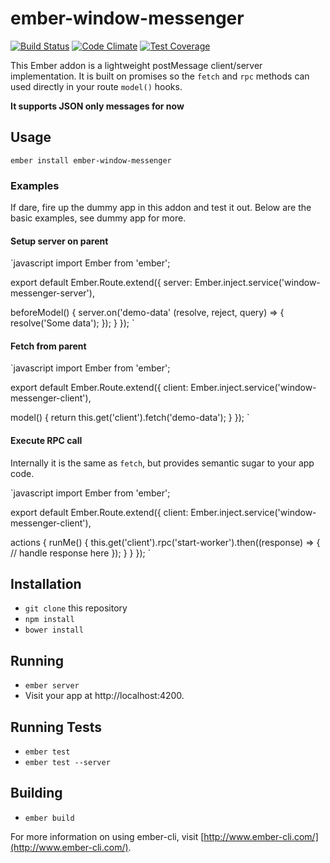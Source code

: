# ember-window-messenger

[![Build Status](https://travis-ci.org/raido/ember-window-messenger.svg)](https://travis-ci.org/raido/ember-window-messenger)
[![Code Climate](https://codeclimate.com/github/raido/ember-window-messenger/badges/gpa.svg)](https://codeclimate.com/github/raido/ember-window-messenger)
[![Test Coverage](https://codeclimate.com/github/raido/ember-window-messenger/badges/coverage.svg)](https://codeclimate.com/github/raido/ember-window-messenger/coverage)

This Ember addon is a lightweight postMessage client/server implementation. It is built on promises so the `fetch` and `rpc` methods can used directly in your route `model()` hooks.

**It supports JSON only messages for now**

## Usage

`ember install ember-window-messenger`

### Examples

If dare, fire up the dummy app in this addon and test it out. Below are the basic examples, see dummy app for more.

#### Setup server on parent

`javascript
import Ember from 'ember';

export default Ember.Route.extend({
  server: Ember.inject.service('window-messenger-server'),

  beforeModel() {
    server.on('demo-data' (resolve, reject, query) => {
      resolve('Some data');
    });
  }
});
`

#### Fetch from parent

`javascript
import Ember from 'ember';

export default Ember.Route.extend({
  client: Ember.inject.service('window-messenger-client'),

  model() {
    return this.get('client').fetch('demo-data');
  }
});
`

#### Execute RPC call

Internally it is the same as `fetch`, but provides semantic sugar to your app code.

`javascript
import Ember from 'ember';

export default Ember.Route.extend({
  client: Ember.inject.service('window-messenger-client'),

  actions {
    runMe() {
      this.get('client').rpc('start-worker').then((response) => {
        // handle response here
      });
    }
  }
});
`

## Installation

* `git clone` this repository
* `npm install`
* `bower install`

## Running

* `ember server`
* Visit your app at http://localhost:4200.

## Running Tests

* `ember test`
* `ember test --server`

## Building

* `ember build`

For more information on using ember-cli, visit [http://www.ember-cli.com/](http://www.ember-cli.com/).
